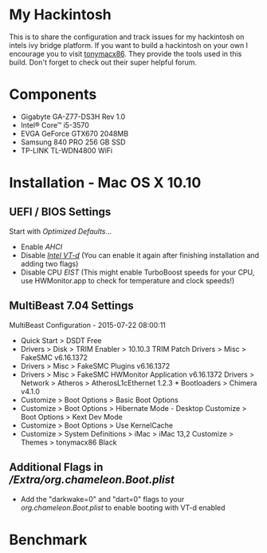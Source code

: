 # My Hackintosh

This is to share the configuration and track issues for my hackintosh on intels ivy bridge platform. If you want to build a hackintosh on your own I encourage you to visit [tonymacx86](http://tonymacx86.com). They provide the tools used in this build. Don't forget to check out their super helpful forum. 

# Components

* Gigabyte GA-Z77-DS3H Rev 1.0
* Intel® Core™ i5-3570
* EVGA GeForce GTX670 2048MB
* Samsung 840 PRO 256 GB SSD
* TP-LINK TL-WDN4800 WiFi

# Installation - Mac OS X 10.10

## UEFI / BIOS Settings

Start with _Optimized Defaults_...

* Enable _AHCI_
* Disable _[Intel VT-d](https://software.intel.com/en-us/blogs/2009/06/25/understanding-vt-d-intel-virtualization-technology-for-directed-io/)_ (You can enable it again after finishing installation and adding two flags)
* Disable CPU _EIST_ (This might enable TurboBoost speeds for your CPU, use HWMonitor.app to check for temperature and clock speeds!)

## MultiBeast 7.04 Settings

MultiBeast Configuration - 2015-07-22 08:00:11 

* Quick Start > DSDT Free
* Drivers > Disk > TRIM Enabler > 10.10.3 TRIM Patch Drivers > Misc > FakeSMC v6.16.1372
* Drivers > Misc > FakeSMC Plugins v6.16.1372
* Drivers > Misc > FakeSMC HWMonitor Application v6.16.1372 Drivers > Network > Atheros > AtherosL1cEthernet 1.2.3 * Bootloaders > Chimera v4.1.0
* Customize > Boot Options > Basic Boot Options
* Customize > Boot Options > Hibernate Mode - Desktop Customize > Boot Options > Kext Dev Mode
* Customize > Boot Options > Use KernelCache
* Customize > System Definitions > iMac > iMac 13,2 Customize > Themes > tonymacx86 Black


## Additional Flags in */Extra/org.chameleon.Boot.plist*
* Add the "darkwake=0" and "dart=0" flags to your *org.chameleon.Boot.plist* to enable booting with VT-d enabled

# Benchmark


